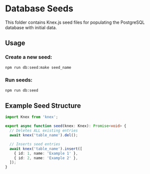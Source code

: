 # Database Seeds

This folder contains Knex.js seed files for populating the PostgreSQL database with initial data.

## Usage

### Create a new seed:
```bash
npm run db:seed:make seed_name
```

### Run seeds:
```bash
npm run db:seed
```

## Example Seed Structure

```typescript
import Knex from 'knex';

export async function seed(knex: Knex): Promise<void> {
  // Deletes ALL existing entries
  await knex('table_name').del();

  // Inserts seed entries
  await knex('table_name').insert([
    { id: 1, name: 'Example 1' },
    { id: 2, name: 'Example 2' },
  ]);
}
```
